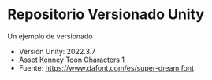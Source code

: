 # Repositorio Versionado Unity

Un ejemplo de versionado

 - Versión Unity: 2022.3.7
 - Asset Kenney Toon Characters 1
 - Fuente: https://www.dafont.com/es/super-dream.font
